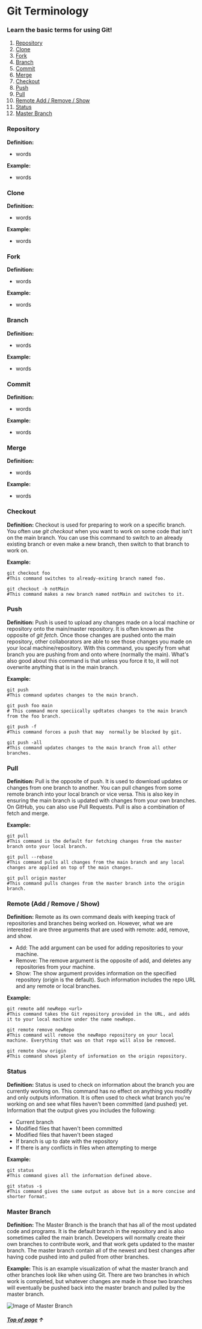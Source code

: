 # Git Terminology
### Learn the basic terms for using Git!

1. [Repository](#Repository "Go to Repository") 
2. [Clone](#Clone "Go to Clone")
3. [Fork](#Fork "Go to Fork")
4. [Branch](#Branch "Go to Branch")
5. [Commit](#Commit "Go to Commit")
6. [Merge](#Merge "Go to Merge")
7. [Checkout](#Checkout "Go to Checkout")
8. [Push](#Push "Go to Push")
9. [Pull](#Pull "Go to Pull")
10. [Remote Add / Remove / Show](#Remote-Add-/-Remove-/-Show "Go to Remote")
11. [Status](#Status "Go to Status")
12. [Master Branch](#Master-Branch "Go to Master Branch")



### Repository

**Definition:**

- words

**Example:**

- words



### Clone

**Definition:**

- words

**Example:**

- words



### Fork

**Definition:**

- words

**Example:**

- words



### Branch

**Definition:**

- words

**Example:**

- words



### Commit

**Definition:**

- words

**Example:**

- words



### Merge

**Definition:**

- words

**Example:**

- words



### Checkout

**Definition:** Checkout is used for preparing to work on a specific branch. You often use _git checkout_ when you want to
work on some code that isn't on the main branch. You can use this command to switch to an already existing branch
or even make a new branch, then switch to that branch to work on.

**Example:**
```shell
git checkout foo 
#This command switches to already-exiting branch named foo.

git checkout -b notMain
#This command makes a new branch named notMain and switches to it.
```

### Push

**Definition:** Push is used to upload any changes made on a local machine or repository
onto the main/master repository. It is often known as the opposite of _git fetch_. Once those changes are
pushed onto the main repository, other collaborators are able to see those changes you made on your
local machine/repository. With this command, you specify from what branch you are pushing from and onto where
(normally the main). What's also good about this command is that unless you force it to, it will not 
overwrite anything that is in the main branch.

**Example:**
```shell
git push 
#This command updates changes to the main branch.

git push foo main
# This command more speciically updtates changes to the main branch from the foo branch.

git push -f 
#This command forces a push that may  normally be blocked by git.

git push -all 
#This command updates changes to the main branch from all other branches.

```

### Pull

**Definition:** Pull is the opposite of push. It is used to download updates or changes from one branch to another. 
You can pull changes from some remote branch into your local branch or vice versa.
This is also key in ensuring the main branch is updated with changes from your own branches.
On GitHub, you can also use Pull Requests. Pull is also a combination of fetch and merge.

**Example:**
````shell
git pull 
#This command is the default for fetching changes from the master branch onto your local branch.

git pull --rebase
#This command pulls all changes from the main branch and any local changes are applied on top of the main changes.

git pull origin master
#This command pulls changes from the master branch into the origin branch.
````

### Remote (Add / Remove / Show)

**Definition:** Remote as its own command deals with keeping track of repositories and branches being worked on.
However, what we are interested in are three arguments that are used with remote: add, remove, and show.
* Add: The add argument can be used for adding repositories to your machine.
* Remove: The remove argument is the opposite of add, and deletes any repositories from your machine.
* Show: The show argument provides information on the specified repository (origin is the default).
Such information includes the repo URL and any remote or local branches. 


**Example:**
````shell
git remote add newRepo <url>
#This command takes the Git repository provided in the URL, and adds it to your local machine under the name newRepo.

git remote remove newRepo
#This command will remove the newRepo repository on your local machine. Everything that was on that repo will also be removed.

git remote show origin
#This command shows plenty of information on the origin repository.
````


### Status

**Definition:** Status is used to check on information about the branch you are currently working on.
This command has no effect on anything you modify and only outputs information. 
It is often used to check what branch you're working on and see what files haven't been committed (and pushed) yet.
Information that the output gives you includes the following:
* Current branch
* Modified files that haven't been committed
* Modified files that haven't been staged
* If branch is up to date with the repository
* If there is any conflicts in files when attempting to merge

**Example:**
````shell
git status
#This command gives all the information defined above.

git status -s 
#This command gives the same output as above but in a more concise and shorter format.
````

### Master Branch

**Definition:** The Master Branch is the branch that has all of the most updated code and programs.
It is the default branch in the repository and is also sometimes called the main branch.
Developers will normally create their own branches to contribute work, and that work gets updated to the master branch.
The master branch contain all of the newest and best changes after having code pushed into and pulled from other branches.

**Example:** This is an example visualization of what the master branch and other branches look like when using Git.
There are two branches in which work is completed, but whatever changes are made in those two branches will eventually
be pushed back into the master branch and pulled by the master branch.

![Image of Master Branch](https://static.javatpoint.com/tutorial/git/images/git-branch.png)

##### [Top of page](#Git-Terminology) &#8593;



